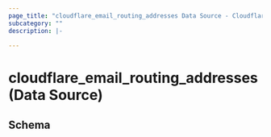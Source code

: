 ```yaml
---
page_title: "cloudflare_email_routing_addresses Data Source - Cloudflare"
subcategory: ""
description: |-
  
---
```


# cloudflare_email_routing_addresses (Data Source)




<!-- schema generated by tfplugindocs -->
## Schema


